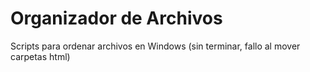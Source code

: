 # Organizador de Archivos

  Scripts para ordenar archivos en Windows
  (sin terminar, fallo al mover carpetas html)
